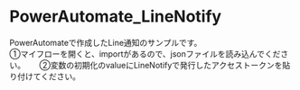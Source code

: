 # PowerAutomate_LineNotify
PowerAutomateで作成したLine通知のサンプルです。  
①マイフローを開くと、importがあるので、jsonファイルを読み込んでください。　　
②変数の初期化のvalueにLineNotifyで発行したアクセストークンを貼り付けてください。

